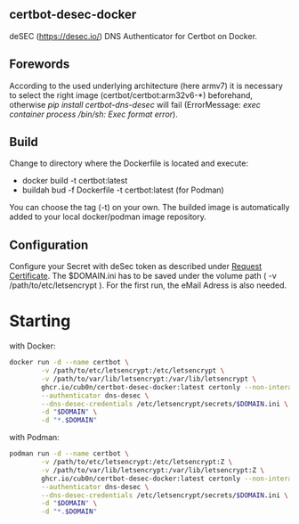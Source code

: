## certbot-desec-docker
deSEC (https://desec.io/) DNS Authenticator for Certbot on Docker.

## Forewords
According to the used underlying architecture (here armv7) it is necessary to select the right image (certbot/certbot:arm32v6-*) beforehand, otherwise _pip install certbot-dns-desec_ will fail (ErrorMessage: _exec container process /bin/sh: Exec format error_).

## Build
Change to directory where the Dockerfile is located and execute: 
* docker build -t certbot:latest 
* buildah bud -f Dockerfile -t certbot:latest (for Podman)

You can choose the tag (-t) on your own. The builded image is automatically added to your local docker/podman image repository.

## Configuration
Configure your Secret with deSec token as described under [Request Certificate](https://github.com/desec-io/certbot-dns-desec#request-certificate). The $DOMAIN.ini has to be saved under the volume path ( -v /path/to/etc/letsencrypt ).
For the first run, the eMail Adress is also needed.

# Starting
with Docker:
```bash
docker run -d --name certbot \
        -v /path/to/etc/letsencrypt:/etc/letsencrypt \
        -v /path/to/var/lib/letsencrypt:/var/lib/letsencrypt \
        ghcr.io/cub0n/certbot-desec-docker:latest certonly --non-interactive --agree-tos --email $EMAIL \
        --authenticator dns-desec \
        --dns-desec-credentials /etc/letsencrypt/secrets/$DOMAIN.ini \
        -d "$DOMAIN" \
        -d "*.$DOMAIN"
```

with Podman:
```bash
podman run -d --name certbot \
        -v /path/to/etc/letsencrypt:/etc/letsencrypt:Z \
        -v /path/to/var/lib/letsencrypt:/var/lib/letsencrypt:Z \
        ghcr.io/cub0n/certbot-desec-docker:latest certonly --non-interactive --agree-tos --email $EMAIL \
        --authenticator dns-desec \
        --dns-desec-credentials /etc/letsencrypt/secrets/$DOMAIN.ini \
        -d "$DOMAIN" \
        -d "*.$DOMAIN"
```
